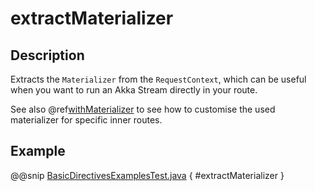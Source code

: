 <a id="extractmaterializer-java"></a>
# extractMaterializer

## Description

Extracts the `Materializer` from the `RequestContext`, which can be useful when you want to run an
Akka Stream directly in your route.

See also @ref[withMaterializer](withMaterializer.md#withmaterializer-java) to see how to customise the used materializer for specific inner routes.

## Example

@@snip [BasicDirectivesExamplesTest.java](../../../../../../../test/java/docs/http/javadsl/server/directives/BasicDirectivesExamplesTest.java) { #extractMaterializer }